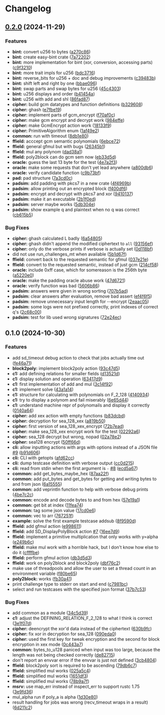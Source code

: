 # Changelog

## [0.2.0](https://github.com/PlexSheep/kauma/compare/v0.1.0...v0.2.0) (2024-11-29)


### Features

* **bint:** convert u256 to bytes ([a270c86](https://github.com/PlexSheep/kauma/commit/a270c8697e7eebfe468217d5c2a91fa6b0b53a13))
* **bint:** create easy-bint crate ([7a72202](https://github.com/PlexSheep/kauma/commit/7a722024b8206f1ce78ba3d9e0c01e2a4c4b321c))
* **bint:** more implementation for bint (xor, conversion, accessing parts) ([c9f3210](https://github.com/PlexSheep/kauma/commit/c9f3210c19c2fe7939aacb200a9ba165fe902402))
* **bint:** more trait impls for u256 ([bdc3716](https://github.com/PlexSheep/kauma/commit/bdc37165c3777b4f208a7d0da27bd3296dde3894))
* **bint:** reverse_bits for u256 + doc and debug improvements ([c39483b](https://github.com/PlexSheep/kauma/commit/c39483bf92bfad37975b84ecf4ba874ea31b9c22))
* **bint:** shift left and right by one ([bbae096](https://github.com/PlexSheep/kauma/commit/bbae0964bf25f62cd063ce83883d007f8d2d401d))
* **bint:** swap parts and swap bytes for u256 ([45c4303](https://github.com/PlexSheep/kauma/commit/45c43033f4e98ef54c194ccebd6490171e859616))
* **bint:** u256 displays and order ([b41454a](https://github.com/PlexSheep/kauma/commit/b41454a19485c6fea027e5c5ab314eead02f466c))
* **bint:** u256 with add and shl ([86fad87](https://github.com/PlexSheep/kauma/commit/86fad87ab687d2a5a3385b1767d128572e8c49ea))
* **cipher:** build gcm datatypes and function definitions ([b329608](https://github.com/PlexSheep/kauma/commit/b3296083c147944f3cceed75f8c72a557d7e0ea5))
* **cipher:** ghash ([e7fbe19](https://github.com/PlexSheep/kauma/commit/e7fbe19e0cb3d61fff43fe7ee55f55dac6f7c086))
* **cipher:** implement parts of gcm_encrypt ([f70af0c](https://github.com/PlexSheep/kauma/commit/f70af0c25f31f31cc8f08eea364a056b3a5e2ca3))
* **cipher:** make gcm encrypt and decrypt work ([984effe](https://github.com/PlexSheep/kauma/commit/984effe26c8b2d8083431da85c1825fa84312026))
* **cipher:** make GcmEncrypt action work ([18133f9](https://github.com/PlexSheep/kauma/commit/18133f9379cdd881cccffd3d77ed10781fdec141))
* **cipher:** PrimitiveAlgorithm enum ([1af49e2](https://github.com/PlexSheep/kauma/commit/1af49e2398592a33d4327adde8ecd74c6e5484d3))
* **common:** run with timeout ([8db1e80](https://github.com/PlexSheep/kauma/commit/8db1e800063f34668f696478318f9428b0b75d93))
* **ffield:** acccept gcm semantic polynomials ([6ebce72](https://github.com/PlexSheep/kauma/commit/6ebce72c8032c813c19caaba58adb31894d04f99))
* **ffield:** general gfmul but with bugs ([26345b1](https://github.com/PlexSheep/kauma/commit/26345b190036434bf370f00092d3a3715b3316cb))
* **ffield:** mul any polynom ([dad38a1](https://github.com/PlexSheep/kauma/commit/dad38a157fc5956310f0ac4ffd512c0d498f6c4e))
* **ffield:** poly2block can do gcm sem now ([eb33d5d](https://github.com/PlexSheep/kauma/commit/eb33d5dfaab10c752d29aedee25ab6ead9315d0e))
* **oracle:** guess the last 13 byte for the test ([4e7a2f3](https://github.com/PlexSheep/kauma/commit/4e7a2f3acd8ae0c9c8cfd4883a75dddc161002c8))
* **oracle:** make some requests that don't yet lead anywhere ([a800db6](https://github.com/PlexSheep/kauma/commit/a800db6bd330a1ab3e18db1f872a00ae8d6f1dda))
* **oracle:** verify candidate function ([c9b73bf](https://github.com/PlexSheep/kauma/commit/c9b73bf9142ea95d76fc3fe776e312c3fb20fb53))
* **pad:** pad structure ([7a3cd0c](https://github.com/PlexSheep/kauma/commit/7a3cd0c215c1c307f26add9626fad34a2830dc1b))
* **padsim:** add padding with pkcs7 in a new crate ([4f4969b](https://github.com/PlexSheep/kauma/commit/4f4969b5e146924bbcc5486ca6028035f9bc4361))
* **padsim:** allow printing out an encrypted block ([f400df6](https://github.com/PlexSheep/kauma/commit/f400df6db208d7c890fd42db944367d3f80bc52d))
* **padsim:** encrypt and decrypt with pkcs7 and xor ([9410137](https://github.com/PlexSheep/kauma/commit/9410137eee5524fea6b7b79c38abdef3cee665ad))
* **padsim:** make it an executable ([2b1f0ed](https://github.com/PlexSheep/kauma/commit/2b1f0edbe9d0ff56619f3665c5714a08f10bd2f1))
* **padsim:** server maybe works ([5db304e](https://github.com/PlexSheep/kauma/commit/5db304ecfe1db75946f243204d7b37b63266f714))
* **padsim:** show example q and plaintext when no q was correct ([cb615b5](https://github.com/PlexSheep/kauma/commit/cb615b5b130057904c3e7449e8148ff2961c80fd))


### Bug Fixes

* **cipher:** ghash calculated L badly ([6a54805](https://github.com/PlexSheep/kauma/commit/6a54805f82d358d252dbf7ab4fc7d32023f41504))
* **cipher:** ghash didn't append the modified ciphertext to `all` ([93156ef](https://github.com/PlexSheep/kauma/commit/93156ef42c9cb84e638ca5cc4ceea7578b8c56e9))
* **cipher:** only do the verbose prints if verbose is actually set ([0d118bf](https://github.com/PlexSheep/kauma/commit/0d118bf986ab5de71aa5878803740b5c57c8a85d))
* did not use run_challenges_mt when available ([5b1d67f](https://github.com/PlexSheep/kauma/commit/5b1d67f5c0b5027fce662dbbe20714822af3655c))
* **ffield:** convert back to the requested semantic for gfmul ([037e21e](https://github.com/PlexSheep/kauma/commit/037e21ea5241c6bdac372f95e8bb5331cb816de5))
* **ffield:** convert to the requested semantic, instead of just gcm ([214cf58](https://github.com/PlexSheep/kauma/commit/214cf58a5c6ac2056455644bae3d6e98dfd221f6))
* **oracle:** include 0xff case, which for somereason is the 256th byte ([a5220e0](https://github.com/PlexSheep/kauma/commit/a5220e0d7e9275b2cd6b9a4e27b208ae54b77b06))
* **oracle:** make the padding oracle abuse work ([47d6721](https://github.com/PlexSheep/kauma/commit/47d67211e02717f8ed17133b03769fc6deb59cfe))
* **oracle:** verify function was bad ([5606b86](https://github.com/PlexSheep/kauma/commit/5606b86e384c2337f218a853033715f72b2078f0))
* **padsim:** answers were given in wrong sorting ([707b5ad](https://github.com/PlexSheep/kauma/commit/707b5ad30c75936963969a0b0b649b9e56ca35c8))
* **padsim:** clear answers after evaluation, remove bad assert ([ef4f6f5](https://github.com/PlexSheep/kauma/commit/ef4f6f54cd0fc8946d3363d1d2b4432bf4c44ef6))
* **padsim:** remove unnecessary input length for --encrypt ([2eaac05](https://github.com/PlexSheep/kauma/commit/2eaac05f18d707cdc833fe403751a96d148d1355))
* **padsim:** some logs were not prefixed correctly, print indexes of correct q's ([2c68c00](https://github.com/PlexSheep/kauma/commit/2c68c0077527b5bd21b985fed637e24b7bded960))
* **padsim:** test for lib used wrong signatures ([72e24ec](https://github.com/PlexSheep/kauma/commit/72e24ec13475d59f6ae378ee82d94c120d15bf0c))

## 0.1.0 (2024-10-30)


### Features

* add sd_timeout debug action to check that jobs actually time out ([fe46a71](https://github.com/PlexSheep/kauma/commit/fe46a711c266df58e961913ce2e4fee3a9444adb))
* **block2poly:** implement block2poly action ([93c47d5](https://github.com/PlexSheep/kauma/commit/93c47d57c387b76fbbe7aabc1a48fcc266962bda))
* **c1:** add defining relations for smaller fields ([d13521d](https://github.com/PlexSheep/kauma/commit/d13521d638cc64ae8d32667414a6324e75bbc4c0))
* **c1:** display solution and operation ([63417d9](https://github.com/PlexSheep/kauma/commit/63417d9e501e85d87ba2d50e7bbcd446f8b89461))
* **c1:** first implementation of add and mul ([3c14f92](https://github.com/PlexSheep/kauma/commit/3c14f928a9c92a3336b257338b79a85c94e2de4c))
* **c1:** implement solve ([43a1a14](https://github.com/PlexSheep/kauma/commit/43a1a14b00429d5c5e1d160ea0fa54e695e379ce))
* **c1:** structure for calculating with polynomials on F_2_128 ([4140934](https://github.com/PlexSheep/kauma/commit/41409343e9ff15f8dd2c88f22afe8a5fa970fa03))
* **c1:** try to display a polynom and fail miserably ([6e65d44](https://github.com/PlexSheep/kauma/commit/6e65d44525c82fe34f1490966fc0bd3eb4cd176e))
* **c1:** understand machine repr of polynomails and display it correctly ([0140a64](https://github.com/PlexSheep/kauma/commit/0140a6485432218e32f5ed5a0487448713ae478c))
* **cipher:** add xex action with empty functions ([b83dcbd](https://github.com/PlexSheep/kauma/commit/b83dcbd47d428b08757147ba64fa08824fb5e1d9))
* **cipher:** decryption for sea_128_xex ([a819b50](https://github.com/PlexSheep/kauma/commit/a819b50c117bfcbb38f5fd12b7a76abadd04e987))
* **cipher:** first version of sea_128_xex_encrypt ([72b7ead](https://github.com/PlexSheep/kauma/commit/72b7ead4ea35ee67c1f1cbeb08bb1259b24936c5))
* **cipher:** make sea_128_xex encrypt work for the test ([02292a6](https://github.com/PlexSheep/kauma/commit/02292a6dc8b6fd6cacfc193a41a84ca05fc75f1b))
* **cipher:** sea_128 decrypt but wrong, nopad ([02a78e2](https://github.com/PlexSheep/kauma/commit/02a78e2038b3a12d02cd7c457017509d2c3761f6))
* **cipher:** sea128 encrypt ([50ff66d](https://github.com/PlexSheep/kauma/commit/50ff66dc9a2ca2f22f4df14da704779486dbcb84))
* **cli:** allow inputting actions with args with options instead of a JSON file [#9](https://github.com/PlexSheep/kauma/issues/9) ([b91d606](https://github.com/PlexSheep/kauma/commit/b91d6066e55a1914031d5375fb7fd0e03c1b6104))
* **cli:** CLI with getopts ([afd62cc](https://github.com/PlexSheep/kauma/commit/afd62cc05b5d484d160de5ceeecb26062fc80b19))
* **cli:** dump testcase definition with verbose output ([cc0d215](https://github.com/PlexSheep/kauma/commit/cc0d2157dbe28351b2ed68dbb695fbe80dc4b205))
* **cli:** read from stdin when the first argument is `-` [#8](https://github.com/PlexSheep/kauma/issues/8) ([ecd5a67](https://github.com/PlexSheep/kauma/commit/ecd5a67acd2aacfcb38449dba9661b19730ccc72))
* **common:** add get_bytes_maybe_hex ([87aa22f](https://github.com/PlexSheep/kauma/commit/87aa22feab537c82bb494dc09fd78d6ecdab1b41))
* **common:** add put_bytes and get_bytes for getting and writing bytes to and from json ([6a15555](https://github.com/PlexSheep/kauma/commit/6a155552bfb3bf57bc77a045806b05484d309047))
* **common:** add veprintln function to help with verbose debug prints ([4be7c2c](https://github.com/PlexSheep/kauma/commit/4be7c2cbe1402be9dc1eeb2a59e1e006143c5969))
* **common:** encode and decode bytes to and from hex ([57e19a1](https://github.com/PlexSheep/kauma/commit/57e19a1068c0f6dc9b9614faa41ad07db8605ea3))
* **common:** get bit at index ([11fea74](https://github.com/PlexSheep/kauma/commit/11fea74b0e545e0f0ca0e4de5ec251a170c9ef1f))
* **common:** tag some json value ([17cd0e6](https://github.com/PlexSheep/kauma/commit/17cd0e6a0a391990c5e80c93003f8387f777d387))
* **common:** vec to arr ([767251f](https://github.com/PlexSheep/kauma/commit/767251feb8585bed774aa2e9e72dab9b93cc1bef))
* **example:** solve the first example testcase addsub ([8f9590d](https://github.com/PlexSheep/kauma/commit/8f9590d71dd9085072f7f77795113d3ecdce8b35))
* **ffield:** add gfmul action ([e998611](https://github.com/PlexSheep/kauma/commit/e998611b862daddf27054d31779e84554ba1751e))
* **ffield:** add SD_DisplayPolyBlock action [#7](https://github.com/PlexSheep/kauma/issues/7) ([16ee7d9](https://github.com/PlexSheep/kauma/commit/16ee7d9dc4cff6e2da32be1e3bcd0915ad163de1))
* **ffield:** implement a primitive multiplication that only works with y=alpha ([e249b6c](https://github.com/PlexSheep/kauma/commit/e249b6c499f38cb348db8ee613ca676f12f19c3e))
* **ffield:** make mul work with a horrible hack, but I don't know how else to do it ([cffffbe](https://github.com/PlexSheep/kauma/commit/cffffbe77c62031d63836f452f62722f466e82a9))
* **ffield:** perform gfmul action ([db3d5d3](https://github.com/PlexSheep/kauma/commit/db3d5d315a79b010b3058a87f5925751aa390bd2))
* **ffield:** work on poly2block and block2poly ([dbf76c2](https://github.com/PlexSheep/kauma/commit/dbf76c23d2e2cb46899ade3c02306842e1a6069f))
* make use of threadpools and allow the user to set a thread count in an environment variable ([f80be65](https://github.com/PlexSheep/kauma/commit/f80be6516379330221576b641d346635edf70a57))
* **poly2block:** works ([fb30a41](https://github.com/PlexSheep/kauma/commit/fb30a41d4348af48c814cb539493de33009d3dd0))
* print challenge type to stderr on start and end ([c7981bc](https://github.com/PlexSheep/kauma/commit/c7981bc063dc5c5f4ba6873376616f7bc2234d56))
* select and run testcases with the specified json format ([37b7c53](https://github.com/PlexSheep/kauma/commit/37b7c53df7a9c849087a51190b0ce47ebfc1992e))


### Bug Fixes

* add common as a module ([34c5d39](https://github.com/PlexSheep/kauma/commit/34c5d39c25d1d346e2c0714f2d8ae81125dfe2d7))
* **c1:** adjust the DEFINING_RELATION_F_2_128 to what I think is correct ([3e1f07d](https://github.com/PlexSheep/kauma/commit/3e1f07d14c5e4d6ad70b7c6d913ca1cad39c1647))
* **cipher:** deencrypt the xor'd data instead of the ciphertext ([630b9fc](https://github.com/PlexSheep/kauma/commit/630b9fca228c7a9ce8ace8f40d57959ebdd5d2e2))
* **cipher:** fix xor in decryption for sea_128 ([090eda0](https://github.com/PlexSheep/kauma/commit/090eda08fbcc69e23804df36f0f7211b0d1fe79e))
* **cipher:** used the first key for tweak encryption and the second for block encryption in xex mode ([0c443a7](https://github.com/PlexSheep/kauma/commit/0c443a7ad57a94b19642adff2ed6a62754e15e73))
* **common:** bytes_to_u128 paniced when input was too large, because the length was not being checked correctly ([de82715](https://github.com/PlexSheep/kauma/commit/de827156a811d2aa553e176258242eb79290c218))
* don't report an envvar error if the envvar is just not defined ([3cb4804](https://github.com/PlexSheep/kauma/commit/3cb48041e00ed853da767295662dbca8c09011a6))
* **ffield:** block2poly sort is required to be ascending ([79db6c7](https://github.com/PlexSheep/kauma/commit/79db6c7a90d105876529c0ed990dea5f0f2dbc2b))
* **ffield:** simplified mul works ([025a5c4](https://github.com/PlexSheep/kauma/commit/025a5c4d4ecb5e7ef14b5932e8d23e97aa699212))
* **ffield:** simplified mul works ([1651df3](https://github.com/PlexSheep/kauma/commit/1651df3a77e80b3563c5ffbd9e9c39df74d5cbee))
* **ffield:** simplified mul works ([78b9a7f](https://github.com/PlexSheep/kauma/commit/78b9a7f0c18ac66d6ef62a60ad6a0361d8fa6afd))
* **msrv:** use map_err instead of inspect_err to support rustc 1.75 ([3e9fd36](https://github.com/PlexSheep/kauma/commit/3e9fd36679a05d550c707928bc870a06d004ac22))
* mul_alpha run if poly_a is alpha ([1d30e80](https://github.com/PlexSheep/kauma/commit/1d30e8023562af378eee6eb95c466885b2efe410))
* result handling for jobs was wrong (recv_timeout wraps in a result) ([6d211c2](https://github.com/PlexSheep/kauma/commit/6d211c2e766df2d87b0ad880461c833bc5709a5a))
